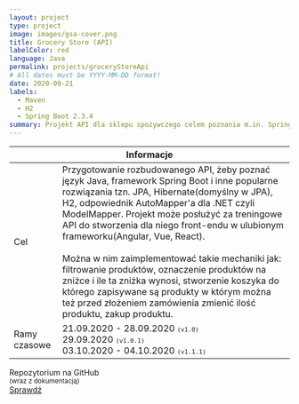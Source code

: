 ```yaml
---
layout: project
type: project
image: images/gsa-cover.png
title: Grocery Store (API)
labelColor: red
language: Java
permalink: projects/groceryStoreApi
# All dates must be YYYY-MM-DD format!
date: 2020-09-21
labels:
  - Maven
  - H2
  - Spring Boot 2.3.4
summary: Projekt API dla sklepu spożywczego celem poznania m.in. Spring Boot, JPA, Hibernate oraz języka Java (JDK14). 
---
```


<table class="ui celled striped tablet stackable table">
  <thead>
    <tr><th colspan="3">
      Informacje
    </th>
  </tr></thead>
  <tbody>
    <tr>
      <td>
        <i class="info circle icon"></i> Cel
      </td>
      <td class="justify-text font-balooChettan2">Przygotowanie rozbudowanego API, żeby poznać język Java, framework Spring Boot i inne popularne rozwiązania tzn. JPA, Hibernate(domyślny w JPA), H2, odpowiednik AutoMapper'a dla .NET czyli ModelMapper. Projekt może posłużyć za treningowe API do stworzenia dla niego front-endu w ulubionym frameworku(Angular, Vue, React). <br/><br/>Można w nim zaimplementować takie mechaniki jak: filtrowanie produktów, oznaczenie produktów na zniżce i ile ta zniżka wynosi, stworzenie koszyka do którego zapisywane są produkty w którym można też przed złożeniem zamówienia zmienić ilość produktu, zakup produktu.</td>
    </tr>
    <tr>
      <td class="collapsing">
        <i class="clock icon"></i> Ramy czasowe
      </td>
      <td class="font-balooChettan2">
      21.09.2020 - 28.09.2020 <small><kbd>(v1.0)</kbd></small><br/>
      29.09.2020 <small><kbd>(v1.0.1)</kbd></small><br/>
      03.10.2020 - 04.10.2020 <small><kbd>(v1.1.1)</kbd></small>
      </td>
    </tr>
  </tbody>
</table>

<div class="ui placeholder segment">
  <div class="ui icon header font-balooChettan2">
    <i class="github icon"></i>
    Repozytorium na GitHub <br/><small>(wraz z dokumentacją)</small>
  </div>
  <a href="https://github.com/trolit/grocery-store-themed-API" target="_blank" style="margin-top: 2%;">
    <div class="ui animated java button" onclick="this.blur();" tabindex="0">
      <div class="visible content font-balooChettan2">Sprawdź</div>
      <div class="hidden content">
        <i class="right arrow icon"></i>
      </div>
    </div>
  </a>
</div>